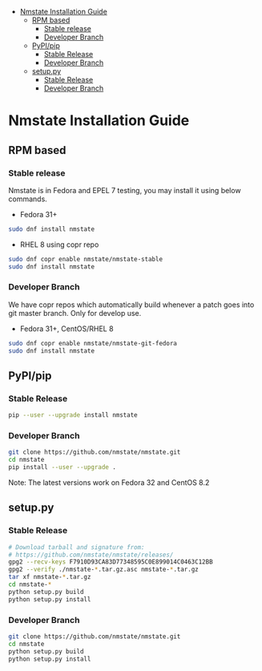 <!-- vim-markdown-toc GFM -->

* [Nmstate Installation Guide](#nmstate-installation-guide)
    * [RPM based](#rpm-based)
        * [Stable release](#stable-release)
        * [Developer Branch](#developer-branch)
    * [PyPI/pip](#pypipip)
        * [Stable Release](#stable-release-1)
        * [Developer Branch](#developer-branch-1)
    * [setup.py](#setuppy)
        * [Stable Release](#stable-release-2)
        * [Developer Branch](#developer-branch-2)

<!-- vim-markdown-toc -->

# Nmstate Installation Guide

## RPM based

### Stable release

Nmstate is in Fedora and EPEL 7 testing, you may install it using below
commands.

 * Fedora 31+
```bash
sudo dnf install nmstate
```

 * RHEL 8 using copr repo

```bash
sudo dnf copr enable nmstate/nmstate-stable
sudo dnf install nmstate
```

### Developer Branch
We have copr repos which automatically build whenever a patch goes into
git master branch. Only for develop use.

 * Fedora 31+, CentOS/RHEL 8

```bash
sudo dnf copr enable nmstate/nmstate-git-fedora
sudo dnf install nmstate
```

## PyPI/pip

### Stable Release

```bash
pip --user --upgrade install nmstate
```

### Developer Branch

```bash
git clone https://github.com/nmstate/nmstate.git
cd nmstate
pip install --user --upgrade .
```
Note: The latest versions work on Fedora 32 and CentOS 8.2

## setup.py

### Stable Release

```bash
# Download tarball and signature from:
# https://github.com/nmstate/nmstate/releases/
gpg2 --recv-keys F7910D93CA83D77348595C0E899014C0463C12BB
gpg2 --verify ./nmstate-*.tar.gz.asc nmstate-*.tar.gz
tar xf nmstate-*.tar.gz
cd nmstate-*
python setup.py build
python setup.py install
```

### Developer Branch

```bash
git clone https://github.com/nmstate/nmstate.git
cd nmstate
python setup.py build
python setup.py install
```
